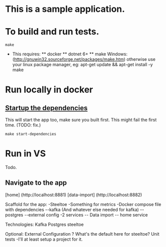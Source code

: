 # This is a sample application.

# To build and run tests.
```
make
```
* This requires:
** docker
** dotnet 6+
** make Windows: (http://gnuwin32.sourceforge.net/packages/make.htm) otherwise use your linux package manager, eg: apt-get update && apt-get install -y make


# Run locally in docker
## [Startup the dependencies](/dependencies/README.md#)
This will start the app too, make sure you built first.  This might fail the first time. (TODO: fix.)
```
make start-dependencies
```

# Run in VS
Todo.

## Navigate to the app
[home] (http://localhost:8881)
[data-import] (http://localhost:8882)


Scaffold for the app:
-Steeltoe
-Something for metrics
-Docker compose file with dependencies
--kafka (And whatever else needed for kafka)
--postgres
--external config
-2 services
-- Data import
-- home service



Technologies:
Kafka
Postgres
steeltoe

Optional:
External Configuration ?  What's the default here for steeltoe?
Unit tests
-I'll at least setup a project for it.
